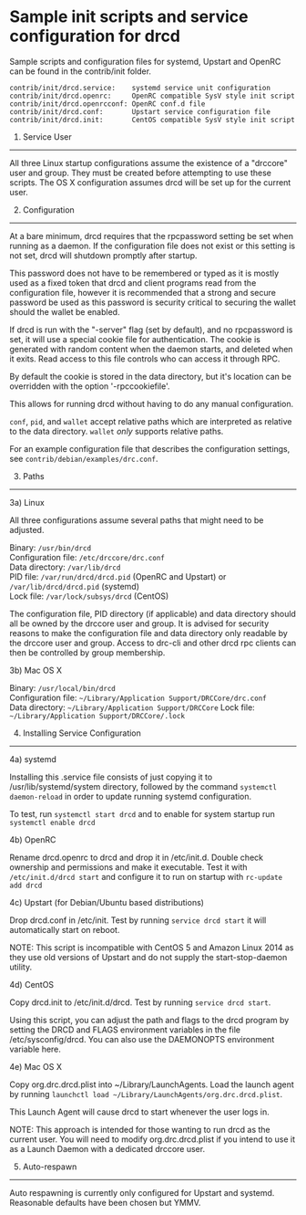 Sample init scripts and service configuration for drcd
==========================================================

Sample scripts and configuration files for systemd, Upstart and OpenRC
can be found in the contrib/init folder.

    contrib/init/drcd.service:    systemd service unit configuration
    contrib/init/drcd.openrc:     OpenRC compatible SysV style init script
    contrib/init/drcd.openrcconf: OpenRC conf.d file
    contrib/init/drcd.conf:       Upstart service configuration file
    contrib/init/drcd.init:       CentOS compatible SysV style init script

1. Service User
---------------------------------

All three Linux startup configurations assume the existence of a "drccore" user
and group.  They must be created before attempting to use these scripts.
The OS X configuration assumes drcd will be set up for the current user.

2. Configuration
---------------------------------

At a bare minimum, drcd requires that the rpcpassword setting be set
when running as a daemon.  If the configuration file does not exist or this
setting is not set, drcd will shutdown promptly after startup.

This password does not have to be remembered or typed as it is mostly used
as a fixed token that drcd and client programs read from the configuration
file, however it is recommended that a strong and secure password be used
as this password is security critical to securing the wallet should the
wallet be enabled.

If drcd is run with the "-server" flag (set by default), and no rpcpassword is set,
it will use a special cookie file for authentication. The cookie is generated with random
content when the daemon starts, and deleted when it exits. Read access to this file
controls who can access it through RPC.

By default the cookie is stored in the data directory, but it's location can be overridden
with the option '-rpccookiefile'.

This allows for running drcd without having to do any manual configuration.

`conf`, `pid`, and `wallet` accept relative paths which are interpreted as
relative to the data directory. `wallet` *only* supports relative paths.

For an example configuration file that describes the configuration settings,
see `contrib/debian/examples/drc.conf`.

3. Paths
---------------------------------

3a) Linux

All three configurations assume several paths that might need to be adjusted.

Binary:              `/usr/bin/drcd`  
Configuration file:  `/etc/drccore/drc.conf`  
Data directory:      `/var/lib/drcd`  
PID file:            `/var/run/drcd/drcd.pid` (OpenRC and Upstart) or `/var/lib/drcd/drcd.pid` (systemd)  
Lock file:           `/var/lock/subsys/drcd` (CentOS)  

The configuration file, PID directory (if applicable) and data directory
should all be owned by the drccore user and group.  It is advised for security
reasons to make the configuration file and data directory only readable by the
drccore user and group.  Access to drc-cli and other drcd rpc clients
can then be controlled by group membership.

3b) Mac OS X

Binary:              `/usr/local/bin/drcd`  
Configuration file:  `~/Library/Application Support/DRCCore/drc.conf`  
Data directory:      `~/Library/Application Support/DRCCore`
Lock file:           `~/Library/Application Support/DRCCore/.lock`

4. Installing Service Configuration
-----------------------------------

4a) systemd

Installing this .service file consists of just copying it to
/usr/lib/systemd/system directory, followed by the command
`systemctl daemon-reload` in order to update running systemd configuration.

To test, run `systemctl start drcd` and to enable for system startup run
`systemctl enable drcd`

4b) OpenRC

Rename drcd.openrc to drcd and drop it in /etc/init.d.  Double
check ownership and permissions and make it executable.  Test it with
`/etc/init.d/drcd start` and configure it to run on startup with
`rc-update add drcd`

4c) Upstart (for Debian/Ubuntu based distributions)

Drop drcd.conf in /etc/init.  Test by running `service drcd start`
it will automatically start on reboot.

NOTE: This script is incompatible with CentOS 5 and Amazon Linux 2014 as they
use old versions of Upstart and do not supply the start-stop-daemon utility.

4d) CentOS

Copy drcd.init to /etc/init.d/drcd. Test by running `service drcd start`.

Using this script, you can adjust the path and flags to the drcd program by
setting the DRCD and FLAGS environment variables in the file
/etc/sysconfig/drcd. You can also use the DAEMONOPTS environment variable here.

4e) Mac OS X

Copy org.drc.drcd.plist into ~/Library/LaunchAgents. Load the launch agent by
running `launchctl load ~/Library/LaunchAgents/org.drc.drcd.plist`.

This Launch Agent will cause drcd to start whenever the user logs in.

NOTE: This approach is intended for those wanting to run drcd as the current user.
You will need to modify org.drc.drcd.plist if you intend to use it as a
Launch Daemon with a dedicated drccore user.

5. Auto-respawn
-----------------------------------

Auto respawning is currently only configured for Upstart and systemd.
Reasonable defaults have been chosen but YMMV.
